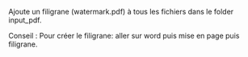 Ajoute un filigrane (watermark.pdf) à tous les fichiers dans le folder input_pdf.

Conseil : Pour créer le filigrane: aller sur word puis mise en page puis filigrane.

